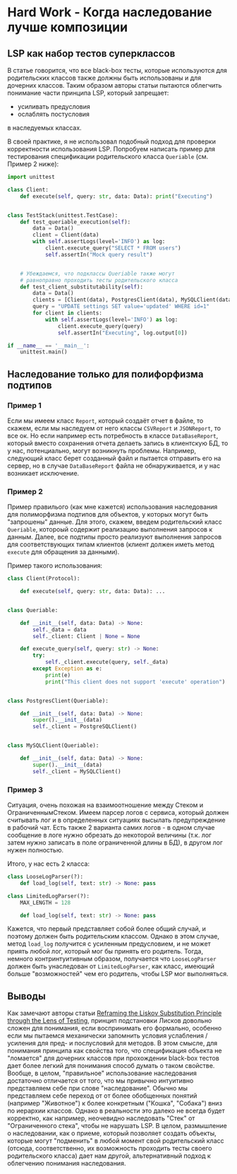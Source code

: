 # Hard Work - Когда наследование лучше композиции

## LSP как набор тестов суперклассов

В статье говорится, что все black-box тесты, которые используются для родительских классов также
должны быть использованы и для дочерних классов. Таким образом авторы статьи пытаются облегчить понимание части принципа LSP, который запрещает:

- усиливать предусловия
- ослаблять постусловия

в наследуемых классах.

В своей практике, я не использовал подобный подход для проверки корректности использования LSP.
Попробуем написать пример для тестирования спецификации родительского класса `Queriable` (см. Пример 2 ниже):

```python
import unittest

class Client:
    def execute(self, query: str, data: Data): print("Executing")


class TestStack(unittest.TestCase):
    def test_queriable_execution(self):
        data = Data()
        client = Client(data)
        with self.assertLogs(level='INFO') as log:
            client.execute_query("SELECT * FROM users")
            self.assertIn("Mock query result")


    # Убеждаемся, что подклассы Queriable также могут 
    # равноправно проходить тесты родительского класса
    def test_client_substitutability(self):
        data = Data()
        clients = [Client(data), PostgresClient(data), MySQLClient(data)]
        query = "UPDATE settings SET value='updated' WHERE id=1"
        for client in clients:
            with self.assertLogs(level='INFO') as log:
                client.execute_query(query)
                self.assertIn("Executing", log.output[0])

if __name__ == '__main__':
    unittest.main()
```

## Наследование только для полифорфизма подтипов

### Пример 1

Если мы имеем класс `Report`, который создаёт отчет в файле,
то скажем, если мы наследуем от него классы `CSVReport` и `JSONReport`, то все ок.
Но если например есть потребность в классе `DataBaseReport`, который вместо сохранения отчета
делаеть запись в клиентскую БД, то у нас, потенциально, могут возникнуть проблемы.
Например, следующий класс берет созданный файл и пытается отправить его на сервер, но в случае
`DataBaseReport` файла не обнаруживается, и у нас возникает исключение.

### Пример 2

Пример правилього (как мне кажется) использования наследования для полиморфизма подтипов
для объектов, у которых могут быть "запрошены" данные.
Для этого, скажем, введем родительский класс `Queriable`, котороый содержит реализацию выполнения запросов к данным.
Далее, все подтипы просто реализуют выполнения запросов для соответствующих типам клиентов (клиент должен иметь метод `execute` для обращения за данными).

Пример такого использования:


```python
class Client(Protocol):

    def execute(self, query: str, data: Data): ...


class Queriable:

    def __init__(self, data: Data) -> None:
        self._data = data
        self._client: Client | None = None

    def execute_query(self, query: str) -> None:
        try:
            self._client.execute(query, self._data)
        except Exception as e:
            print(e)
            print("This client does not support 'execute' operation")


class PostgresClient(Queriable):

    def __init__(self, data: Data) -> None:
        super().__init__(data)
        self._client = PostgreSQLClient()


class MySQLClient(Queriable):

    def __init__(self, data: Data) -> None:
        super().__init__(data)
        self._client = MySQLClient()
```

### Пример 3

Ситуация, очень похожая на взаимоотношение между Стеком и ОграниченнымСтеком.
Имеем парсер логов с сервиса, который должен считывать лог и в определенных ситуациях
высылать предупреждение в рабочий чат.
Есть также 2 варианта самих логов - в одном случае сообщение в логе нужно обрезать до некоторой величины (т.к. лог затем нужно записать в поле ограниченной длины в БД), в другом лог нужен полностью.

Итого, у нас есть 2 класса:

```python
class LooseLogParser(?):
    def load_log(self, text: str) -> None: pass

class LimitedLogParser(?):
    MAX_LENGTH = 128

    def load_log(self, text: str) -> None: pass
```

Кажется, что первый представляет собой более общий случай, и поэтому должен быть родительским классом.
Однако в этом случае, метод `load_log` получится с усиленным предусловием, и не может приять любой
лог, который мог бы принять его родитель.
Тогда, немного контринтуитивным образом, получается что `LooseLogParser` должен быть унаследован от `LimitedLogParser`, как класс, имеющий больше "возможностей" чем его родитель, чтобы LSP мог выполняться.


## Выводы

Как замечают авторы статьи [Reframing the Liskov Substitution Principle through the Lens of Testing](https://www.cs.ubc.ca/~alexsumm/papers/BaniassadSummers21.pdf), принцип подстановки Лисков довольно сложен для понимания, если воспринимать его формально, особенно если мы пытаемся механически запомнить условия услабления / усиления для пред- и послусловий для методов. В этом смысле, для понимания принципа как свойства того, что спецификация объекта не "ломается" для дочерних классов при прохождении black-box тестов дает более легкий для понимания способ думать о таком свойстве.
Вообще, в целом, "правильное" использование наследования достаточно отличается от того, что мы привычно интуитивно представляем себе при слове "наследование". Обычно мы представляем себе переход от от более обобщенных понятий (например "Животное") к более конкретным ("Кошка", "Собака") вниз по иерархии классов. Однако в реальности это далеко не всегда будет корректно, как например, неочевидно наследовать "Стек" от "Ограниченного стека", чтобы не нарушать LSP.
В целом, размышление о наследовании, как о приеме, который позволяет создать объекты, которые могут "подменить" в любой момент свой родительский класс (отсюда, соответственно, их возможность проходить тесты своего родительского класса) дает нам другой, альтернативный подход к облегчению понимания наследования.
